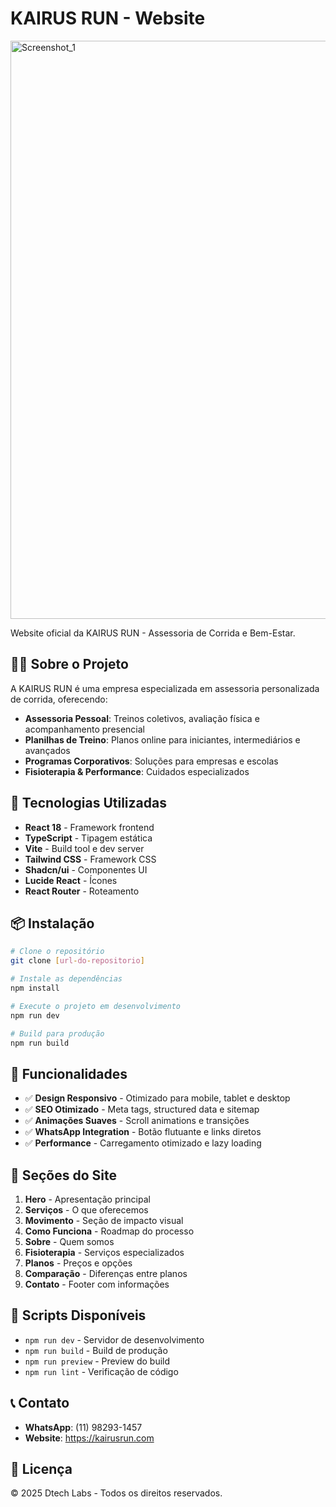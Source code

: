 # KAIRUS RUN - Website
<img width="1908" height="925" alt="Screenshot_1" src="https://github.com/user-attachments/assets/aaa8ee13-93ba-43d4-b942-ac37cb164e2f" />

Website oficial da KAIRUS RUN - Assessoria de Corrida e Bem-Estar.

## 🏃‍♂️ Sobre o Projeto

A KAIRUS RUN é uma empresa especializada em assessoria personalizada de corrida, oferecendo:

- **Assessoria Pessoal**: Treinos coletivos, avaliação física e acompanhamento presencial
- **Planilhas de Treino**: Planos online para iniciantes, intermediários e avançados
- **Programas Corporativos**: Soluções para empresas e escolas
- **Fisioterapia & Performance**: Cuidados especializados

## 🚀 Tecnologias Utilizadas

- **React 18** - Framework frontend
- **TypeScript** - Tipagem estática
- **Vite** - Build tool e dev server
- **Tailwind CSS** - Framework CSS
- **Shadcn/ui** - Componentes UI
- **Lucide React** - Ícones
- **React Router** - Roteamento

## 📦 Instalação

```bash
# Clone o repositório
git clone [url-do-repositorio]

# Instale as dependências
npm install

# Execute o projeto em desenvolvimento
npm run dev

# Build para produção
npm run build
```

## 🎯 Funcionalidades

- ✅ **Design Responsivo** - Otimizado para mobile, tablet e desktop
- ✅ **SEO Otimizado** - Meta tags, structured data e sitemap
- ✅ **Animações Suaves** - Scroll animations e transições
- ✅ **WhatsApp Integration** - Botão flutuante e links diretos
- ✅ **Performance** - Carregamento otimizado e lazy loading

## 📱 Seções do Site

1. **Hero** - Apresentação principal
2. **Serviços** - O que oferecemos
3. **Movimento** - Seção de impacto visual
4. **Como Funciona** - Roadmap do processo
5. **Sobre** - Quem somos
6. **Fisioterapia** - Serviços especializados
7. **Planos** - Preços e opções
8. **Comparação** - Diferenças entre planos
9. **Contato** - Footer com informações

## 🔧 Scripts Disponíveis

- `npm run dev` - Servidor de desenvolvimento
- `npm run build` - Build de produção
- `npm run preview` - Preview do build
- `npm run lint` - Verificação de código

## 📞 Contato

- **WhatsApp**: (11) 98293-1457
- **Website**: https://kairusrun.com

## 📄 Licença

© 2025 Dtech Labs - Todos os direitos reservados.
